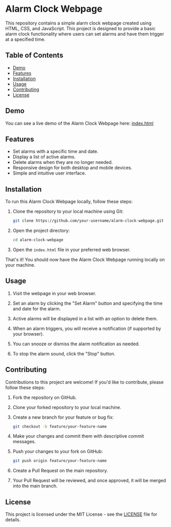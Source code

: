 # Alarm Clock Webpage

This repository contains a simple alarm clock webpage created using HTML, CSS, and JavaScript. This project is designed to provide a basic alarm clock functionality where users can set alarms and have them trigger at a specified time.

## Table of Contents

- [Demo](#demo)
- [Features](#features)
- [Installation](#installation)
- [Usage](#usage)
- [Contributing](#contributing)
- [License](#license)

## Demo

You can see a live demo of the Alarm Clock Webpage here: [index.html](#)

## Features

- Set alarms with a specific time and date.
- Display a list of active alarms.
- Delete alarms when they are no longer needed.
- Responsive design for both desktop and mobile devices.
- Simple and intuitive user interface.

## Installation

To run this Alarm Clock Webpage locally, follow these steps:

1. Clone the repository to your local machine using Git:

   ```bash
   git clone https://github.com/your-username/alarm-clock-webpage.git
   ```

2. Open the project directory:

   ```bash
   cd alarm-clock-webpage
   ```

3. Open the `index.html` file in your preferred web browser.

That's it! You should now have the Alarm Clock Webpage running locally on your machine.

## Usage

1. Visit the webpage in your web browser.

2. Set an alarm by clicking the "Set Alarm" button and specifying the time and date for the alarm.

3. Active alarms will be displayed in a list with an option to delete them.

4. When an alarm triggers, you will receive a notification (if supported by your browser).

5. You can snooze or dismiss the alarm notification as needed.

6. To stop the alarm sound, click the "Stop" button.

## Contributing

Contributions to this project are welcome! If you'd like to contribute, please follow these steps:

1. Fork the repository on GitHub.

2. Clone your forked repository to your local machine.

3. Create a new branch for your feature or bug fix:

   ```bash
   git checkout -b feature/your-feature-name
   ```

4. Make your changes and commit them with descriptive commit messages.

5. Push your changes to your fork on GitHub:

   ```bash
   git push origin feature/your-feature-name
   ```

6. Create a Pull Request on the main repository.

7. Your Pull Request will be reviewed, and once approved, it will be merged into the main branch.

## License

This project is licensed under the MIT License - see the [LICENSE](LICENSE) file for details.
